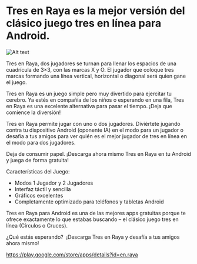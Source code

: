 Tres en Raya es la mejor versión del clásico juego tres en línea para Android. 
============
![Alt text](https://lh3.ggpht.com/qNqM6SFpFayP6JAHplk1bwB_Om80uVPxpXdvsdHD-xCup691c_o_rTLkP4T6ECkMPQ=w300-rw "Tres en Raya")

Tres en Raya, dos jugadores se turnan para llenar los espacios de una cuadrícula de 3×3, con las marcas X y O. El jugador que coloque tres marcas formando una línea vertical, horizontal o diagonal será quien gane el juego.

Tres en Raya es un juego simple pero muy divertido para ejercitar tu cerebro. Ya estés en compañía de los niños o esperando en una fila, Tres en Raya es una excelente alternativa para pasar el tiempo. ¡Deja que comience la diversión!

Tres en Raya permite jugar con uno o dos jugadores. Diviértete jugando contra tu dispositivo Android (oponente IA) en el modo para un jugador o desafía a tus amigos para ver quién es el mejor jugador de tres en línea en el modo para dos jugadores.

Deja de consumir papel. ¡Descarga ahora mismo Tres en Raya en tu Android y juega de forma gratuita!

Características del Juego:

- Modos 1 Jugador y 2 Jugadores
- Interfaz táctil y sencilla
- Gráficos excelentes
- Completamente optimizado para teléfonos y tabletas Android

Tres en Raya para Android es una de las mejores apps gratuitas porque te ofrece exactamente lo que estabas buscando – el clásico juego tres en línea (Círculos o Cruces).
 
¿Qué estás esperando?
 ¡Descarga Tres en Raya y desafía a tus amigos ahora mismo!

https://play.google.com/store/apps/details?id=en.raya
